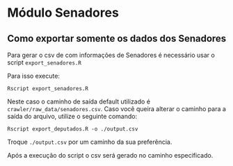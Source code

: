 # Módulo Senadores

## Como exportar somente os dados dos Senadores

Para gerar o csv de com informações de Senadores é necessário usar o script `export_senadores.R`

Para isso execute:

```
Rscript export_senadores.R
```

Neste caso o caminho de saída default utilizado é `crawler/raw_data/senadores.csv`. Caso você queira alterar o caminho para a saída do arquivo, utilize o seguinte comando:

```
Rscript export_deputados.R -o ./output.csv
```

Troque `./output.csv` por um caminho da sua preferência.

Após a execução do script o csv será gerado no caminho especificado.